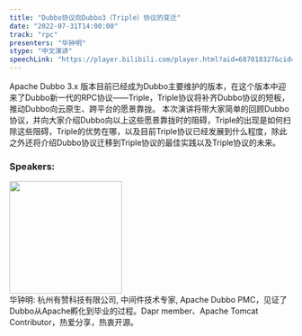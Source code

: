 ```yaml
---
title: "Dubbo协议向Dubbo3（Triple）协议的变迁"
date: "2022-07-31T14:00:00"
track: "rpc"
presenters: "华钟明"
stype: "中文演讲"
speechLink: "https://player.bilibili.com/player.html?aid=687018327&cid=805969136&page=1"
---
```

Apache Dubbo 3.x 版本目前已经成为Dubbo主要维护的版本，在这个版本中迎来了Dubbo新一代的RPC协议——Triple，Triple协议将补齐Dubbo协议的短板，推动Dubbo向云原生、跨平台的愿景靠拢。
本次演讲将带大家简单的回顾Dubbo协议，并向大家介绍Dubbo向以上这些愿景靠拢时的阻碍，Triple的出现是如何扫除这些阻碍，Triple的优势在哪，以及目前Triple协议已经发展到什么程度，除此之外还将介绍Dubbo协议迁移到Triple协议的最佳实践以及Triple协议的未来。
 ### Speakers: 
 <img src="images/speaker/1022.png" width="200" /><br>华钟明: 杭州有赞科技有限公司, 中间件技术专家, Apache Dubbo PMC，见证了Dubbo从Apache孵化到毕业的过程。Dapr member、Apache Tomcat Contributor，热爱分享，热衷开源。

 